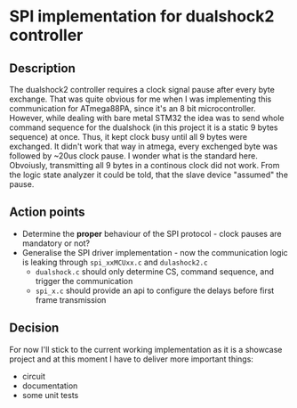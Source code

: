 # SPI implementation for dualshock2 controller

## Description
The dualshock2 controller requires a clock signal pause after every byte exchange. That was quite obvious for me when I was implementing this communication for ATmega88PA, since it's an 8 bit microcontroller. However, while dealing with bare metal STM32 the idea was to send whole command sequence for the dualshock (in this project it is a static 9 bytes sequence) at once. Thus, it kept clock busy until all 9 bytes were exchanged. It didn't work that way in atmega, every exchenged byte was followed by ~20us clock pause. I wonder what is the standard here. Obvoiusly, transmitting all 9 bytes in a continous clock did not work. From the logic state analyzer it could be told, that the slave device "assumed" the pause.

## Action points
* Determine the **proper** behaviour of the SPI protocol - clock pauses are mandatory or not?
* Generalise the SPI driver implementation - now the communication logic is leaking through `spi_xxMCUxx.c` and `dulashock2.c`
    * `dualshock.c` should only determine CS, command sequence, and trigger the communication
    * `spi_x.c` should provide an api to configure the delays before first frame transmission

## Decision
For now I'll stick to the current working implementation as it is a showcase project and at this moment I have to deliver more important things:
* circuit
* documentation
* some unit tests